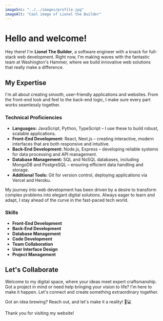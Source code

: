 ```yaml
---
imageSrc: "../../images/profile.jpg"
imageAlt: "Cool image of Lionel the Builder"
---
```


# Hello and welcome!

Hey there! I'm **Lionel The Builder**, a software engineer with a knack for full-stack web development. Right now, I'm making waves with the fantastic team at Washington's Hammer, where we build innovative web solutions that really make a difference.

## My Expertise

I'm all about creating smooth, user-friendly applications and websites. From the front-end look and feel to the back-end logic, I make sure every part works seamlessly together.

### Technical Proficiencies

- **Languages:** JavaScript, Python, TypeScript – I use these to build robust, scalable applications.
- **Front-End Development:** React, Next.js – creating interactive, modern interfaces that are both responsive and intuitive.
- **Back-End Development:** Node.js, Express – developing reliable systems for data processing and API management.
- **Database Management:** SQL and NoSQL databases, including MongoDB and PostgreSQL – ensuring efficient data handling and storage.
- **Additional Tools:** Git for version control, deploying applications via Vercel and Heroku.

My journey into web development has been driven by a desire to transform complex problems into elegant digital solutions. Always eager to learn and adapt, I stay ahead of the curve in the fast-paced tech world.

### Skills

- **Front-End Development**
- **Back-End Development**
- **Database Management**
- **Code Development**
- **Team Collaboration**
- **User Interface Design**
- **Project Management**

## Let's Collaborate

Welcome to my digital space, where your ideas meet expert craftsmanship. Got a project in mind or need help bringing your vision to life? I'm here to make it happen. Let's connect and create something extraordinary together.

Got an idea brewing? Reach out, and let's make it a reality! 🚀💻

Thank you for visiting my website!
